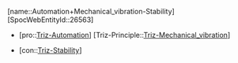 ﻿---
type: TrizContradiction
aliases:
- Automation+Mechanical_vibration-Stability
license: CC BY-SA 4.0
copyright: https://github.com/SpocWeb
IsDeleted: false
IsReadOnly: false
Confidential: public
tags: 
- Triz/Contradiction
---
[name::Automation+Mechanical_vibration-Stability]
[SpocWebEntityId::26563]
+ [pro::[Triz-Automation](tech/Triz/Parameter/Triz-Automation.md)]
[Triz-Principle::[Triz-Mechanical_vibration](tech/Triz/Principle/Triz-Mechanical_vibration.md)]
- [con::[Triz-Stability](tech/Triz/Parameter/Triz-Stability.md)]

